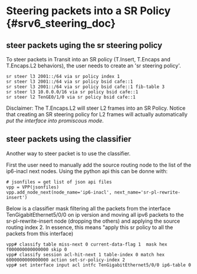 # Steering packets into a SR Policy     {#srv6_steering_doc}

## steer packets uging the sr steering policy

To steer packets in Transit into an SR policy (T.Insert, T.Encaps and T.Encaps.L2 behaviors), the user needs to create an 'sr steering policy'.

    sr steer l3 2001::/64 via sr policy index 1
    sr steer l3 2001::/64 via sr policy bsid cafe::1
    sr steer l3 2001::/64 via sr policy bsid cafe::1 fib-table 3
    sr steer l3 10.0.0.0/16 via sr policy bsid cafe::1
    sr steer l2 TenGE0/1/0 via sr policy bsid cafe::1

Disclaimer: The T.Encaps.L2 will steer L2 frames into an SR Policy. Notice that creating an SR steering policy for L2 frames will actually automatically *put the interface into promiscous mode*.

## steer packets using the classifier

Another way to steer packet is to use the classifier.

First the user need to manually add the source routing node to the list of the
ip6-inacl next nodes.
Using the python api this can be donne with:

    # jsonfiles = get list of json api files
    vpp = VPP(jsonfiles)
    vpp.add_node_next(node_name='ip6-inacl', next_name='sr-pl-rewrite-insert')

Below is a classifier mask filtering all the packets from the interface
TenGigabitEthernet5/0/0 on ip version and moving all ipv6 packets to the
sr-pl-rewrite-insert node (dropping the others) and applying the source routing
index 2.
In essence, this means "apply this sr policy to all the packets from this interface)

    vpp# classify table miss-next 0 current-data-flag 1  mask hex f000000000000000 skip 0
    vpp# classify session acl-hit-next 1 table-index 0 match hex 6000000000000000 action set-sr-policy-index 2
    vpp# set interface input acl intfc TenGigabitEthernet5/0/0 ip6-table 0
